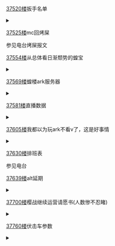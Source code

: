 [37520楼](https://bbs.nga.cn/read.php?tid=25842567&page=1877#l37520)扳手名单

<details>
  <summary></summary>
  今日蝗粉扳手<br>
  <br>
  おーいつのっち<br>
  しゃんご<br>
  箱ティおじさん<br>
  チケット
</details>

[37525楼](https://bbs.nga.cn/read.php?tid=25842567&page=1877#l37525)mc回烤屎

参见电台烤屎报文

[37554楼](https://bbs.nga.cn/read.php?tid=25842567&page=1878#l37554)从总体看日渐颓势的蝗宝

<details>
  <summary></summary>
  泥哥惊呼蝗粉不可战胜<br>
  <img src="https://img.nga.178.com/attachments/mon_202104/26/-zue37Q8h29-13mcKoT3cSkr-bb.jpeg"></img>
</details>

[37569楼](https://bbs.nga.cn/read.php?tid=25842567&page=1879#l37569)蝗楼ark服务器

<details>
  <summary></summary>
  蝗家方舟组摇人了,因为油管打不出去,蓝铜大家可能有点腻,我推荐你们和我一起玩蝗家方舟,方舟服务器已经是他们最深的防空洞了,可以来打野,对抗,做怪盗,看奇观,每天都可以看到日本人和美国人轮流换的奇观,很容易就可以和他们打好关系拿到内部消息,英文专业打早上,日语专业打晚上,服务器随时都25蝗粉保底,到处都是让人看的脑溢血的PVE奇观.<br>
  <details>
    <summary>服务器和Q号</summary>
    steam://connect/54.39.104.93:7104<br>
    密码 holoark 有兴趣的私聊我,QQ号删了
  </details>
  <img src="https://img.nga.178.com/attachments/mon_202104/26/-zue37Q8h2a-ef8sZ14T3cSjv-9q.png"></img>
</details>

[37581楼](https://bbs.nga.cn/read.php?tid=25842567&page=1880#l37581)直播数据

<details>
  <summary></summary>
  补一下前两天的数据<br>
  2021年4月24日直播1次<br>
  删档鬼叫<br>
  <img src="https://img.nga.178.com/attachments/mon_202104/26/-zue37Q4yuo-i9exZbT3cS1dy-8c.png"></img><br>
  2021-04-24 19:00 - 2021-04-24 20:28<br>
  好评数：13.7k 差评数：0.3k 最高同接：8.7k 平均同接：7k 总点击量：99.7k<br>
  <br>
  2021年4月25日直播2次<br>
  reddit meme<br>
  <img src="https://img.nga.178.com/attachments/mon_202104/26/-zue37Q4yvr-fggrZaT3cS1dy-8c.png"></img><br>
  2021-04-25 11:00 - 2021-04-25 12:02<br>
  好评数：25k 差评数：0.2k 最高同接：47.3k 平均同接：39.3k 总点击量：175.9k<br>
  <br>
  mc<br>
  <img src="https://img.nga.178.com/attachments/mon_202104/26/-zue37Qcnk5-3u5uZaT3cS1dy-8c.png"></img><br>
  2021-04-25 22:00 - 2021-04-26 01:56<br>
  好评数：16.4k 差评数：0.3k 最高同接：9.9k 平均同接：6.6k 总点击量：133.8k
</details>

[37605楼](https://bbs.nga.cn/read.php?tid=25842567&page=1881#l37605)我都以为玩ark不看v了，这是好事情

<details>
  <summary></summary>
  现在连台都因为ARK不看V了,那你呆在V板里还干什么,还有泥潭人无外语专业.PNG<br>
  <br>
  怎么玩起ARK来了?因为V这种东西已经看腻了,你问我到底有什么内部消息?<br>
  没有内部消息,我就纯粹想摇人来方舟而已,他们大概率不会在服务器里聊的,而蝗从来不管服务器,现在也大概率不会来了,纯粹是摇人来PVE玩而已<br>
  <br>
  总之服务器赶紧来点人,刚才我自己都觉得闹挺大的,然后我这里私聊一个人都没有,我感觉我是最gachi最孝的一个服务器蛀虫<br>
  <img src="https://img.nga.178.com/attachments/mon_202104/26/-zue37Q8h2e-dtt2ZiT3cSiw-em.png"></img>
</details>

[37630楼](https://bbs.nga.cn/read.php?tid=25842567&page=1882#l37630)排班表

参见电台

[37639楼](https://bbs.nga.cn/read.php?tid=25842567&page=1882#l37639)alt延期

<details>
  <summary></summary>
  <img src="https://img.nga.178.com/attachments/mon_202104/26/-zue37Q4yrl-274tZrT3cSku-lq.jpg"></img><br>
  本来准备4月发表的内容 为了确保质量 决定延期到5月中旬
</details>

[37700楼](https://bbs.nga.cn/read.php?tid=25842567&page=1886#l37700)樱战继续运营请愿书(人数惨不忍睹)

<details>
  <summary></summary>
  我来给木口信带来好消息了，樱花大战有人请愿继续运营啦，或许船长她们又有机会出现啦。<br>
  <img src="https://img.nga.178.com/attachments/mon_202104/26/-zue37Qj2e-jzuoZqT3cSho-mv.jpg"></img>
</details>

[37760楼](https://bbs.nga.cn/read.php?tid=25842567&page=1889#l37760)伏击车参数

<details>
  <summary></summary>
  好不容易在CR伏击到蝗，憋出仅有的一发，这游戏真难玩<br>
  <br>
  提供点琐碎细节：<br>
  1.用的电脑是伏击专用的，没做别的用途，几个月没用它开过车了吧，用的梯子也和前几天在直播待机时候成功上TC的不一样<br>
  2.此电脑上次伏击到蝗是4月23号早上6点多的时候，从那时到现在没关过机，梯子也一直连接着没断过(已连接337个小时)<br>
  3.账号是上个月在江胖那买的，创建频道也差不多是那个时候，除了伏击，没别的用途<br>
  4.ID依然用的50字长ID，用的弹药池是23号早上蝗粉们说的话，大约20句，具体成功着弹的是哪一句看有没老哥观测到<br>
  5.没记错的话23号那天伏击是命中3发，这回只做到1发<br>
  6.与伏击专用情况不一样，平时用来在直播间开车的电脑和梯子，似乎无法在CR发言(有待验证，暂时还没进行足够多的测试)<br>
  虽然不知是否有关系。。这下更不敢关那台电脑和断开梯子了，生怕影响到下回伏击 只有一次成功案例还远远不够，还是等拿到足够多的测试成果再让它歇吧<br>
  <details>
    <summary>车参数，希望能帮上忙</summary>
    {"o":false,"configName":"duluncheCfg","accountNames":["AhiruJack","AIペンギン","Jello-mancy","John Mackregar","Johnson Yau","neloppu","OVERDRIVE !!","R","soab","Taylor Corey","Tom Meyey","Trash bin","Trash Box","Trash","TrashCan","TrashKing","Uncle George","W M","あみざる","けいてぃー","しゃんご","すてはん","せんせい,","ほんとろ","もはもはうごうご","ゆきうさぎ","ゆゆ2号","ゆゆ3号","ゆゆの魂","よん","らてん(Ratenn)","イプTommy","ウエポン","オモチ","カミジョー","ギウラトシ","クロッペkuroppe","サイタツ!","シャブの青藍","タツヒコ","チュングアス","ハイパーへきお","ハセ","ハンズトーン","パンドラ","フングス","マイネオアイチャン","ローマプロ市民","ーp00hy","坂本","巫女萌え","来人","松山チハル","桐生会直系龍心会","水没","白滝","白滝ゆび抜き","空下峠","锦山彰"],"autoDownVote":false,"fireImmediately":true,"minDownVoteMin":300,"maxDownVoteMin":360,"minChangeChannel":20,"maxChangeChannel":30,"autoAttack":false,"cycleCheck":true,"gatlingAutoStop":false,"autoSCCheck":false,"channelsAll":[],"channelsIndexCurr":0,"channelsIndexStart":0,"tokenLenMin":2,"tokenLenMax":5,"tokenDelayTime":1000,"tokenRefine":true,"tokenPruning":true,"url":"[https://www.youtube.com/watch?v=QwUqx2xoHCA","autoSetupURL":true,"changeChannelCount":0,"changeChannelTimerstamp":1616862516503,"control":false,"controlPort":5000,"fireMode":"0","ammoPiecingTimes":10,"textAmmoPiecing":"","splitMode":2,"minCycleSec":"0.5","maxCycleSec":"1","randomDanmaku":false,"text":"​]ネオサイタマてーとニンジャスレイヤー。\n​会長の配信前に寝て見逃すとかありえんから寝るわ\n​メッセージが削除されたんだけど、誰の仕事か分からんね\nこれで見に来た会長が消してたら本末転倒過ぎるで・・\nこの前卵切らしてて卵抜きの会長飯になったけど卵の有る無しで大違いで、\nこれはチーズが投入された完璧版からもきっと遠いのだろうなと予感。\n​GMTニキ、あいつらアイコンからしてダメなので、ソコから判断して下さいよ\n今朝紹介したい切り抜きまだあったので、後付けで置いときます\n/8zzjg88ENv4 るしあ、フルフルに感情移入しすぎて人類を裏切る\nこれは、もしやそら先輩TrashニキのSCを見てた。\nみこち起きたら同接減ってて草\n​かなり使用できる文字に制限をくらってるのかな？ ねこ\nyoutubeの謎のバグで、他の人のコメントと同じ文字でも打てなかったりします\n​皐月賞全然追っかけてなかったけど、今年はなんか強い馬いるの？\n​う～ん、正直突出した馬はいない気がする。\n​まぁクラシック1戦目だから様子見だね～\nええやん！好きな馬の子孫買うんや！\nワイは迷ったらステゴの子孫買うんや！勝てないけどええんじゃ！\nベタに弥生賞のタイトルホルダーから流すか\n​げっ、Patの口座に金入ってないやん、、、、orz\n​そう言えば、今日はかなたんもマイクラだったな\nホロ自作アニメがホログラよりカオス\n​かなたそが16:00からだけど合わせるのかな\n会長はマイクラするとは言ったが配信するとは言ってない…\n緊急コラボ・・・！？そう言えば前のかなココモンハンでマイクラしようぜって言ってた気がするな\n​このイベント会長は3回目くらい？\n​If any mod also reading here can you please also check this apparent misban thanks. “andy 123” _v3xmF1UPFs 1:29:17\nもしかして会長、事の重大さ理解してない？ ねこやんけ\nほっとくとホロ村の村人がやられちゃうんやで\n​自動鉄トラップとかの村人がやられてゴーレム出現しなくなる ねこやんけ\n\n\n","maxDanmakuLength":200,"minDanmakuLength":20,"startTime":"2020-10-24 00:07:00","stopTime":"2020-10-24 00:07:00","splitChar":"，；：。！？…,.!?,","remoteDanmakuBase":"","noValidate":false,"modList":[],"extension":"","lowConsume":true,"lowConsumeChat":false,"lowConsumeOthers":true,"autoStop":false,"infoUrl":"","startWaitingTime":100,"fullAutomation":false,"lastLiveUrl":"","recallMsg":false,"ammoRefine_Disturb":true,"ammoRefine_ToLower":true,"ammoRefine_Cloud":false,"ammoRefine_Local":true,"ammoRefine_SplitWord":false,"ammoRefine_BanedWordMode":0,"ammoToLatin":false,"ammoRefineStategy":"[https://raw.githubusercontent.com/aserwarsdfd/logs/main/replace.json","ammoRefine_prefix":false,"ammoRefine_suffix":false,"nTags":3,"twitter":{"tags":{"primary":{"]桐生ココ":true,"ココここ":true,"みかじ絵":true},"secondary":{"たつのこ":true,"指示クラ":true}},"bibles":{"很难不支持":{"content":"很 难 不 支 持","format":false}}}}
  </details>
</details>
